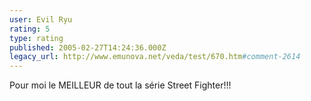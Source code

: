 ```yaml
---
user: Evil Ryu
rating: 5
type: rating
published: 2005-02-27T14:24:36.000Z
legacy_url: http://www.emunova.net/veda/test/670.htm#comment-2614
---
```

Pour moi le MEILLEUR de tout la série Street Fighter!!!
